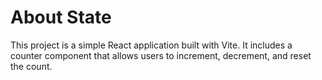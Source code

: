# About State

This project is a simple React application built with Vite. It includes a counter component that allows users to increment, decrement, and reset the count.


